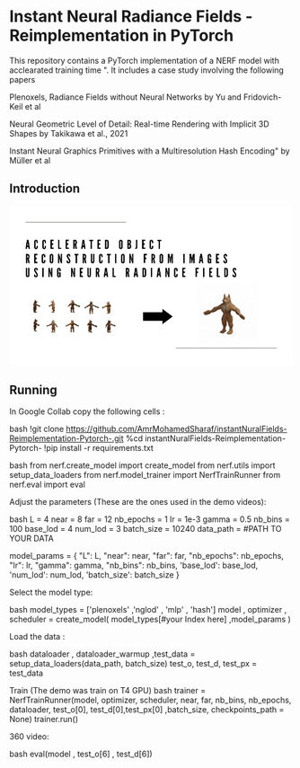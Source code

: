 # Instant Neural Radiance Fields - Reimplementation in PyTorch

This repository contains a PyTorch implementation of a NERF model with acclearated training time ". It includes a case study involving the following papers

Plenoxels, Radiance Fields without Neural Networks by Yu and Fridovich-Keil et al

Neural Geometric Level of Detail: Real-time Rendering with Implicit 3D Shapes by Takikawa et al., 2021

Instant Neural Graphics Primitives with a Multiresolution Hash Encoding" by Müller et al


## Introduction

![Input -> output](media/slide1.gif)


## Running 


In Google Collab  copy the following cells : 

bash
!git clone https://github.com/AmrMohamedSharaf/instantNuralFields-Reimplementation-Pytorch-.git
%cd instantNuralFields-Reimplementation-Pytorch-
!pip install -r requirements.txt

bash
from nerf.create_model import create_model
from nerf.utils import setup_data_loaders
from nerf.model_trainer import NerfTrainRunner
from nerf.eval import eval



Adjust the parameters (These are the ones used in the demo videos):

bash
L = 4
near = 8
far = 12
nb_epochs = 1
lr = 1e-3
gamma = 0.5
nb_bins = 100
base_lod = 4
num_lod = 3
batch_size = 10240
data_path = #PATH TO YOUR DATA 


model_params = {
    "L": L,
    "near": near,
    "far": far,
    "nb_epochs": nb_epochs,
    "lr": lr,
    "gamma": gamma,
    "nb_bins": nb_bins,
    'base_lod': base_lod,
    'num_lod': num_lod,
    'batch_size': batch_size
  }


Select the model type:

bash
model_types = ['plenoxels' ,'nglod' , 'mlp' , 'hash']
model , optimizer , scheduler = create_model( model_types[#your Index here] ,model_params )


Load the data :

bash
dataloader , dataloader_warmup ,test_data = setup_data_loaders(data_path, batch_size)
test_o, test_d, test_px = test_data


Train  (The demo was train on T4 GPU)
bash
trainer = NerfTrainRunner(model, optimizer, scheduler, near, far, nb_bins, nb_epochs, dataloader,
                          test_o[0], test_d[0],test_px[0] ,batch_size, checkpoints_path = None)
trainer.run()


 360 video:

bash
eval(model , test_o[6] , test_d[6])
